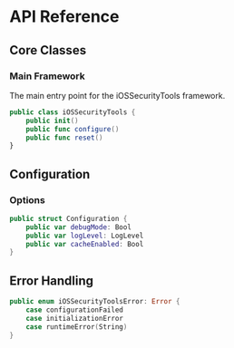 # API Reference

## Core Classes

### Main Framework

The main entry point for the iOSSecurityTools framework.

```swift
public class iOSSecurityTools {
    public init()
    public func configure()
    public func reset()
}
```

## Configuration

### Options

```swift
public struct Configuration {
    public var debugMode: Bool
    public var logLevel: LogLevel
    public var cacheEnabled: Bool
}
```

## Error Handling

```swift
public enum iOSSecurityToolsError: Error {
    case configurationFailed
    case initializationError
    case runtimeError(String)
}
